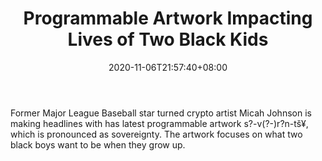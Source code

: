 ﻿---
title: "Programmable Artwork Impacting Lives of Two Black Kids"
date: 2020-11-06T21:57:40+08:00
lastmod: 2020-11-06T16:45:40+08:00
draft: false
authors: ["Kay"]
description: "Former Major League Baseball star turned crypto artist Micah Johnson is making headlines with has latest programmable artwork s?-v(?-)r?n-tš¥, which is pronounced as sovereignty.  The artwork focuses on what two black boys want to be when they grow up."
featuredImage: "programmable-artwork-impacting-lives-of-two-black-kids.png"
tags: ["Virtual World","Play to Earn"]
categories: ["news"]
news: ["Virtual World"]
weight: 
lightgallery: true
pinned: false
recommend: false
recommend1: false
---

Former Major League Baseball star turned crypto artist Micah Johnson is making headlines with has latest programmable artwork s?-v(?-)r?n-tš¥, which is pronounced as sovereignty.  The artwork focuses on what two black boys want to be when they grow up.

<!--more-->

